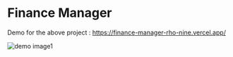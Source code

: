 # Finance Manager

Demo for the above project : https://finance-manager-rho-nine.vercel.app/


![demo image1](https://github.com/aishwaryaishu009/bharatinterntask3/assets/145924163/c656a45b-8ff0-499d-8815-6cbd98467900)


